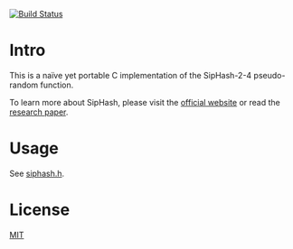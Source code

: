 [![Build Status](https://travis-ci.org/flyingmutant/siphash.png)](https://travis-ci.org/flyingmutant/siphash)


# Intro

This is a naïve yet portable C implementation of the SipHash-2-4 pseudo-random function.

To learn more about SipHash, please visit the
[official website](https://www.131002.net/siphash/)
or read the [research paper](https://131002.net/siphash/siphash.pdf).


# Usage

See [siphash.h](siphash.h).


# License

[MIT](LICENSE)
